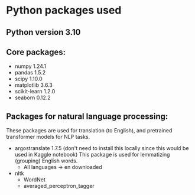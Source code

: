 # Python packages used
## Python version 3.10
## Core packages:
* numpy 1.24.1
* pandas 1.5.2
* scipy 1.10.0
* matplotlib 3.6.3
* scikit-learn 1.2.0
* seaborn 0.12.2
## Packages for natural language processing:
These packages are used for translation (to English), and pretrained transformer models for NLP tasks.
* argostranslate 1.7.5 (don't need to install this locally since this would be used in Kaggle notebook)
This package is used for lemmatizing (grouping) English words.
  * All languages -> en downloaded
* nltk
  * WordNet
  * averaged_perceptron_tagger